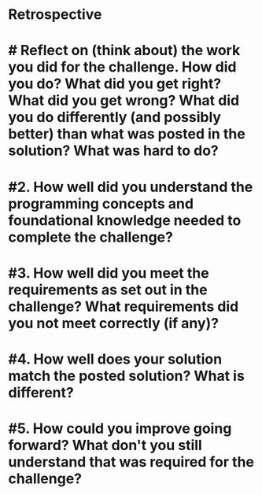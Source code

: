 # **Retrospective**
# # Reflect on (think about) the work you did for the challenge. How did you do? What did you get right? What did you get wrong? What did you do differently (and possibly better) than what was posted in the solution? What was hard to do?
# #2. How well did you understand the programming concepts and foundational knowledge needed to complete the challenge?
# #3. How well did you meet the requirements as set out in the challenge? What requirements did you not meet correctly (if any)?
# #4. How well does your solution match the posted solution? What is different?
# #5. How could you improve going forward? What don't you still understand that was required for the challenge?
